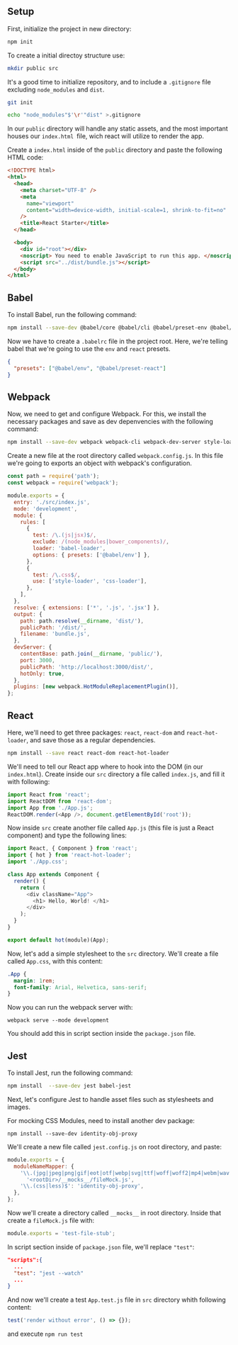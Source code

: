## Setup

First, initialize the project in new directory:

```sh
npm init
```

To create a initial directoy structure use:

```sh
mkdir public src
```

It's a good time to initialize repository, and to include a `.gitignore` file excluding `node_modules` and `dist`.

```sh
git init
```

```sh
echo "node_modules"$'\r'"dist" >.gitignore
```

In our `public` directory will handle any static assets, and the most important houses our `index.html `file, wich react will utilize to render the app.

Create a `index.html` inside of the `public` directory and paste the following HTML code:

```html
<!DOCTYPE html>
<html>
  <head>
    <meta charset="UTF-8" />
    <meta
      name="viewport"
      content="width=device-width, initial-scale=1, shrink-to-fit=no"
    />
    <title>React Starter</title>
  </head>

  <body>
    <div id="root"></div>
    <noscript> You need to enable JavaScript to run this app. </noscript>
    <script src="../dist/bundle.js"></script>
  </body>
</html>
```

## Babel

To install Babel, run the following command:

```sh
npm install --save-dev @babel/core @babel/cli @babel/preset-env @babel/preset-react
```

Now we have to create a `.babelrc` file in the project root. Here, we're telling babel that we're going to use the `env` and `react` presets.

```json
{
  "presets": ["@babel/env", "@babel/preset-react"]
}
```

## Webpack

Now, we need to get and configure Webpack. For this, we install the necessary packages and save as dev depenvencies with the following command:

```sh
npm install --save-dev webpack webpack-cli webpack-dev-server style-loader css-loader babel-loader
```

Create a new file at the root directory called `webpack.config.js`. In this file we're going to exports an object with webpack's configuration.

```js
const path = require('path');
const webpack = require('webpack');

module.exports = {
  entry: './src/index.js',
  mode: 'development',
  module: {
    rules: [
      {
        test: /\.(js|jsx)$/,
        exclude: /(node_modules|bower_components)/,
        loader: 'babel-loader',
        options: { presets: ['@babel/env'] },
      },
      {
        test: /\.css$/,
        use: ['style-loader', 'css-loader'],
      },
    ],
  },
  resolve: { extensions: ['*', '.js', '.jsx'] },
  output: {
    path: path.resolve(__dirname, 'dist/'),
    publicPath: '/dist/',
    filename: 'bundle.js',
  },
  devServer: {
    contentBase: path.join(__dirname, 'public/'),
    port: 3000,
    publicPath: 'http://localhost:3000/dist/',
    hotOnly: true,
  },
  plugins: [new webpack.HotModuleReplacementPlugin()],
};
```

## React

Here, we'll need to get three packages: `react`, `react-dom` and `react-hot-loader`, and save those as a regular dependencies.

```sh
npm install --save react react-dom react-hot-loader
```

We'll need to tell our React app where to hook into the DOM (in our `index.html`). Create inside our `src` directory a file called `index.js`, and fill it with following:

```js
import React from 'react';
import ReactDOM from 'react-dom';
import App from './App.js';
ReactDOM.render(<App />, document.getElementById('root'));
```

Now inside `src` create another file called `App.js` (this file is just a React component) and type the following lines:

```js
import React, { Component } from 'react';
import { hot } from 'react-hot-loader';
import './App.css';

class App extends Component {
  render() {
    return (
      <div className="App">
        <h1> Hello, World! </h1>
      </div>
    );
  }
}

export default hot(module)(App);
```

Now, let's add a simple stylesheet to the `src` directory. We'll create a file called `App.css`, with this content:

```css
.App {
  margin: 1rem;
  font-family: Arial, Helvetica, sans-serif;
}
```

Now you can run the webpack server with:

```
webpack serve --mode development
```

You should add this in script section inside the `package.json` file.

## Jest

To install Jest, run the following command:

```sh
npm install  --save-dev jest babel-jest
```

Next, let's configure Jest to handle asset files such as stylesheets and images.

For mocking CSS Modules, need to install another dev package:

```
npm install --save-dev identity-obj-proxy
```

We'll create a new file called `jest.config.js` on root directory, and paste:

```js
module.exports = {
  moduleNameMapper: {
    '\\.(jpg|jpeg|png|gif|eot|otf|webp|svg|ttf|woff|woff2|mp4|webm|wav|mp3|m4a|aac|oga)$':
      '<rootDir>/__mocks__/fileMock.js',
    '\\.(css|less)$': 'identity-obj-proxy',
  },
};
```

Now we'll create a directory called `__mocks__` in root directory. Inside that create a `fileMock.js` file with:

```js
module.exports = 'test-file-stub';
```

In script section inside of `package.json` file, we'll replace `"test"`:

```json
"scripts":{
  ...
  "test": "jest --watch"
  ...
}
```

And now we'll create a test `App.test.js` file in `src` directory whith following content:

```js
test('render without error', () => {});
```

and execute `npm run test`
